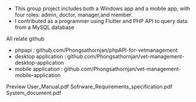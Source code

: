 - This group project includes both a Windows app and a mobile app, with four roles: admin, doctor, manager,and member.
- I contributed as a programmer using Flutter and PHP API to query data from a MySQL database

All relate github
- phpapi : github.com/Phongsathornjan/phpAPI-for-vetmanagement
- desktop application : github.com/Phongsathornjan/vet-management-desktop-application
- mobile application : github.com/Phongsathornjan/vet-management-mobile-application

Preview
User_Manual.pdf
Sofrware_Requirements_specification.pdf
System_document.pdf
